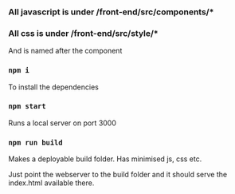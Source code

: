 ### All javascript is under /front-end/src/components/*

### All css is under /front-end/src/style/*
And is named after the component

### `npm i`

To install the dependencies

### `npm start`

Runs a local server on port 3000

### `npm run build`

Makes a deployable build folder. Has minimised js, css etc. 

Just point the webserver to the build folder and it should serve the index.html available there. 
